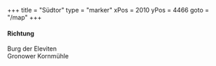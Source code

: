 +++
title = "Südtor"
type = "marker"
xPos = 2010
yPos = 4466
goto = "/map"
+++
#### Richtung
Burg der Eleviten  
Gronower Kornmühle
